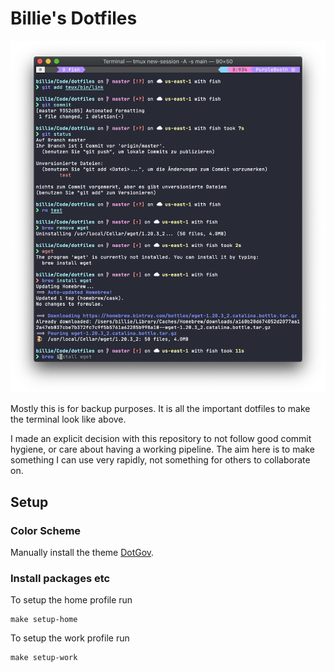 # Billie's Dotfiles

![Image of my terminal](screenshot.png)

Mostly this is for backup purposes. It is all the important dotfiles to
make the terminal look like above.

I made an explicit decision with this repository to not follow good
commit hygiene, or care about having a working pipeline. The aim here is
to make something I can use very rapidly, not something for others to
collaborate on.

## Setup

### Color Scheme

Manually install the theme
[DotGov](https://github.com/lysyi3m/macos-terminal-themes#dotgov).

### Install packages etc

To setup the home profile run

    make setup-home

To setup the work profile run

    make setup-work
